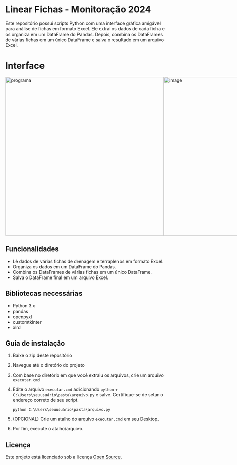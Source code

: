 # Linear Fichas - Monitoração 2024
Este repositório possui scripts Python com uma interface gráfica amigável para análise de fichas em formato Excel. Ele extrai os dados de cada ficha e os organiza em um DataFrame do Pandas. Depois, combina os DataFrames de várias fichas em um único DataFrame e salva o resultado em um arquivo Excel.

# Interface

<div style="display: flex; flex-direction: row; align-items: center;">
  <img src="https://github.com/josu-liveira/cnro-fichas/assets/167824520/cdd1e5b9-a7a6-407a-9896-e0fde8af00b5" alt="programa" style="width: 500px;"/>
  <img src="https://github.com/josu-liveira/cnro-fichas/assets/167824520/adac9536-eb99-47b9-a126-fb48c773a71e" alt="image" style="width: 500px;"/>
</div>



## Funcionalidades

- Lê dados de várias fichas de drenagem e terraplenos em formato Excel.
- Organiza os dados em um DataFrame do Pandas.
- Combina os DataFrames de várias fichas em um único DataFrame.
- Salva o DataFrame final em um arquivo Excel.

## Bibliotecas necessárias

- Python 3.x
- pandas
- openpyxl
- customtkinter
- xlrd

## Guia de instalação

1. Baixe o zip deste repositório

2. Navegue até o diretório do projeto

3. Com base no diretório em que você extraiu os arquivos, crie um arquivo `executar.cmd`

5. Edite o arquivo `executar.cmd` adicionando `python` + `C:\Users\seuusuário\pasta\arquivo.py` e salve. Certifique-se de setar o endereço correto de seu script.

    ```
    python C:\Users\seuusuário\pasta\arquivo.py
    ```

6. (OPCIONAL) Crie um atalho do arquivo `executar.cmd` em seu Desktop.
   
7. Por fim, execute o atalho/arquivo.

## Licença

Este projeto está licenciado sob a licença [Open Source](https://opensource.org/licenses/MIT).

